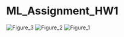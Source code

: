 # ML_Assignment_HW1
![Figure_3](https://github.com/jie5576/ML_Assignment_HW1/assets/163309423/b9ce3023-511d-482a-849e-55797148f279)
![Figure_2](https://github.com/jie5576/ML_Assignment_HW1/assets/163309423/472f849a-4857-4c59-99a0-660b686a25eb)
![Figure_1](https://github.com/jie5576/ML_Assignment_HW1/assets/163309423/a779f6c1-13cc-4697-b6c0-d103d7b14f1d)
